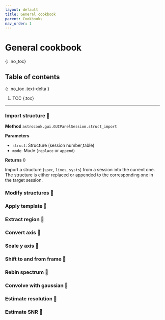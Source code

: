 ```yaml
---
layout: default
title: General cookbook
parent: Cookbooks
nav_order: 1
---
```


# General cookbook
{: .no_toc}

## Table of contents
{: .no_toc .text-delta }

1. TOC
{:toc}
---

### Import structure 🚧

**Method**
`astrocook.gui.GUIPanelSession.struct_import`

**Parameters**
* `struct`: Structure (session number,table)
* `mode`: Mode (`replace` or `append`)

**Returns**
0

Import a structure (`spec`, `lines`, `systs`) from a session into the current one. The structure is either replaced or appended to the corresponding one in the target session.

### Modify structures 🚧

### Apply template 🚧

### Extract region 🚧

### Convert axis 🚧

### Scale y axis 🚧

### Shift to and from frame 🚧

### Rebin spectrum 🚧

### Convolve with gaussian  🚧

### Estimate resolution  🚧

### Estimate SNR 🚧
